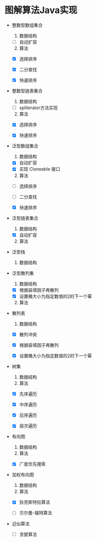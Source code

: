 # 图解算法Java实现

- 整数型数组集合

  1. 数据结构
    - [ ] 自动扩容

  2. 算法
    - [x] 选择排序
    - [x] 二分查找
    - [x] 快速排序


- 整数型链表集合

  1. 数据结构
    - [ ] spliterator方法实现

  2. 算法
    - [x] 选择排序
    - [x] 快速排序


- 泛型数组集合

  1. 数据结构
  - [x] 自动扩容
  - [x] 实现 Cloneable 接口

  2. 算法
  - [ ] 选择排序
  - [ ] 二分查找
  - [x] 快速排序


- 泛型链表集合

  1. 数据结构
  - [x] 自动扩容

  2. 算法


- 泛型栈
  1. 数据结构

- 泛型散列集

  1. 数据结构
  - [x] 根据装填因子再散列
  - [x] 设置桶大小为指定数值的2的下一个幂

  2. 算法


- 散列表

  1. 数据结构
  - [x] 散列冲突
  - [x] 根据装填因子再散列
  - [x] 设置桶大小为指定数值的2的下一个幂

  
- 树集

  1. 数据结构
  2. 算法
  - [x] 先序遍历
  - [x] 中序遍历
  - [x] 后序遍历
  - [x] 层次遍历


- 有向图

  1. 数据结构
  2. 算法
  - [x] 广度优先搜索


- 加权有向图

  1. 数据结构
  2. 算法
  - [x] 狄克斯特拉算法
  - [ ] 贝尔曼-福特算法


- 近似算法

  - [ ] 贪婪算法